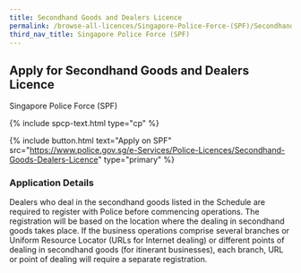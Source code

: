 ```yaml
---
title: Secondhand Goods and Dealers Licence
permalink: /browse-all-licences/Singapore-Police-Force-(SPF)/Secondhand-Goods-and-Dealers-Licence
third_nav_title: Singapore Police Force (SPF)
---
```


## Apply for Secondhand Goods and Dealers Licence

Singapore Police Force (SPF)

{% include spcp-text.html type="cp" %}

{% include button.html text="Apply on SPF" src="https://www.police.gov.sg/e-Services/Police-Licences/Secondhand-Goods-Dealers-Licence" type="primary" %}

<H3>Application Details</H3>

<p>Dealers who deal in the secondhand goods listed in the Schedule are required to register with Police before commencing operations. The registration will be based on the location where the dealing in secondhand goods takes place. If the business operations comprise several branches or Uniform Resource Locator (URLs for Internet dealing) or different points of dealing in secondhand goods (for itinerant businesses), each branch, URL or point of dealing will require a separate registration.</p>

